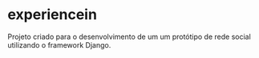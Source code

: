 # experiencein

Projeto criado para o desenvolvimento de um um protótipo de rede social utilizando o framework Django.